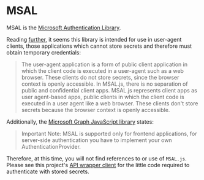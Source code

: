 # MSAL

MSAL is the [Microsoft Authentication Library][msal].

Reading [further][client-apps], it seems this library is intended for use in
user-agent clients, those applications which cannot store secrets and therefore
must obtain temporary credentials:

> The user-agent application is a form of public client application in which the
> client code is executed in a user-agent such as a web browser. These clients
> do not store secrets, since the browser context is openly accessible. In
> MSAL.js, there is no separation of public and confidential client apps.
> MSAL.js represents client apps as user agent-based apps, public clients in
> which the client code is executed in a user agent like a web browser. These
> clients don't store secrets because the browser context is openly accessible.

Additionally, the [Microsoft Graph JavaScript library][msgraph-sdk-js] states:

> Important Note: MSAL is supported only for frontend applications, for
> server-side authentication you have to implement your own
> AuthenticationProvider.

Therefore, at this time, you will not find references to or use of `MSAL.js`.
Please see this project's [API wrapper client](../src/ms-graph/client.ts) for
the little code required to authenticate with stored secrets.

[msal]:
  https://docs.microsoft.com/en-us/azure/active-directory/develop/msal-client-applications
[client-apps]:
  https://docs.microsoft.com/en-us/azure/active-directory/develop/msal-js-initializing-client-applications
[msgraph-sdk-js]:
  https://github.com/microsoftgraph/msgraph-sdk-javascript#2-authenticate-for-the-microsoft-graph-service
